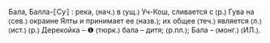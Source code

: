 ---
---

Бала, Балла-⟦Су⟧
: река, ⦅нач.⦆ в ⦅ущ.⦆ Уч-Кош, сливается с ⦅р.⦆ Гува на ⦅сев.⦆ окраине Ялты и принимает ее ⦅назв.⦆; их общее ⦅теч.⦆ является ⦅л.⦆ ⦅ист.⦆ ⦅р.⦆ Дерекойка – ❶ ⦅тюрк.⦆ бала – дитя; ⦅р.пл.⦆; Бала – ⦅монг.⦆ ⦅ИЛ.⦆.
